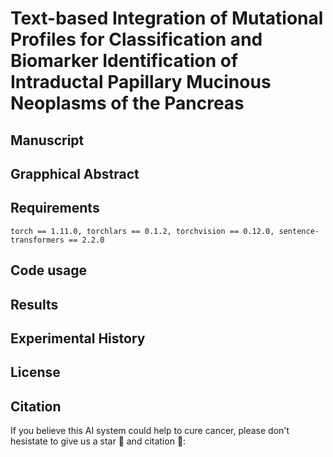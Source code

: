 # Text-based Integration of Mutational Profiles for Classification and Biomarker Identification of Intraductal Papillary Mucinous Neoplasms of the Pancreas

## Manuscript

## Grapphical Abstract


## Requirements
```
torch == 1.11.0, torchlars == 0.1.2, torchvision == 0.12.0, sentence-transformers == 2.2.0

```
## Code usage

## Results

## Experimental History

## License

## Citation
If you believe this AI system could help to cure cancer, please don't hesistate to give us a star :dizzy: and citation :pushpin::
